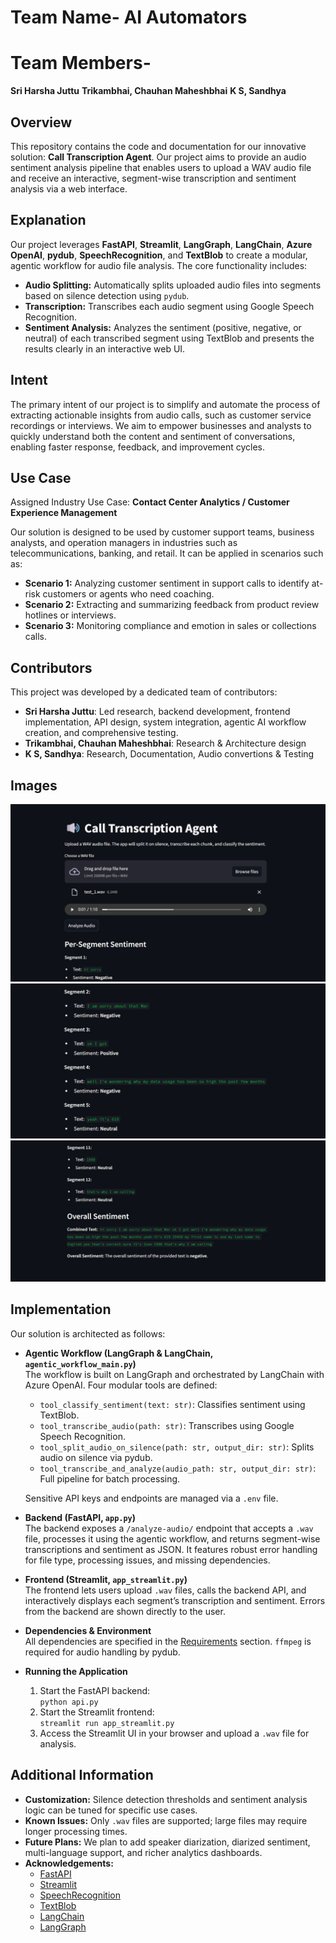 # Team Name- **AI Automators**
# Team Members-
**Sri Harsha Juttu**
**Trikambhai, Chauhan Maheshbhai**
**K S, Sandhya**


## Overview
This repository contains the code and documentation for our innovative solution: **Call Transcription Agent**. Our project aims to provide an audio sentiment analysis pipeline that enables users to upload a WAV audio file and receive an interactive, segment-wise transcription and sentiment analysis via a web interface.

## Explanation
Our project leverages **FastAPI**, **Streamlit**, **LangGraph**, **LangChain**, **Azure OpenAI**, **pydub**, **SpeechRecognition**, and **TextBlob** to create a modular, agentic workflow for audio file analysis. The core functionality includes:
- **Audio Splitting:** Automatically splits uploaded audio files into segments based on silence detection using `pydub`.
- **Transcription:** Transcribes each audio segment using Google Speech Recognition.
- **Sentiment Analysis:** Analyzes the sentiment (positive, negative, or neutral) of each transcribed segment using TextBlob and presents the results clearly in an interactive web UI.

## Intent
The primary intent of our project is to simplify and automate the process of extracting actionable insights from audio calls, such as customer service recordings or interviews. We aim to empower businesses and analysts to quickly understand both the content and sentiment of conversations, enabling faster response, feedback, and improvement cycles.

## Use Case
Assigned Industry Use Case:
**Contact Center Analytics / Customer Experience Management**
 
Our solution is designed to be used by customer support teams, business analysts, and operation managers in industries such as telecommunications, banking, and retail. It can be applied in scenarios such as:
- **Scenario 1:** Analyzing customer sentiment in support calls to identify at-risk customers or agents who need coaching.
- **Scenario 2:** Extracting and summarizing feedback from product review hotlines or interviews.
- **Scenario 3:** Monitoring compliance and emotion in sales or collections calls.

## Contributors
This project was developed by a dedicated team of contributors:
- **Sri Harsha Juttu**: Led research, backend development, frontend implementation, API design, system integration, agentic AI workflow creation, and comprehensive testing.
- **Trikambhai, Chauhan Maheshbhai**: Research & Architecture design
- **K S, Sandhya**: Research, Documentation, Audio convertions & Testing

## Images
![Screenshot 1](experimentation\UI_Design_1.png)
![Screenshot 2](experimentation\UI_design_2.png)
![Screenshot 3](experimentation\UI_design_3.png)

## Implementation
Our solution is architected as follows:

- **Agentic Workflow (LangGraph & LangChain, `agentic_workflow_main.py`)**  
  The workflow is built on LangGraph and orchestrated by LangChain with Azure OpenAI. Four modular tools are defined:  
    - `tool_classify_sentiment(text: str)`: Classifies sentiment using TextBlob.
    - `tool_transcribe_audio(path: str)`: Transcribes using Google Speech Recognition.
    - `tool_split_audio_on_silence(path: str, output_dir: str)`: Splits audio on silence via pydub.
    - `tool_transcribe_and_analyze(audio_path: str, output_dir: str)`: Full pipeline for batch processing.

  Sensitive API keys and endpoints are managed via a `.env` file.

- **Backend (FastAPI, `app.py`)**  
  The backend exposes a `/analyze-audio/` endpoint that accepts a `.wav` file, processes it using the agentic workflow, and returns segment-wise transcriptions and sentiment as JSON. It features robust error handling for file type, processing issues, and missing dependencies.

- **Frontend (Streamlit, `app_streamlit.py`)**  
  The frontend lets users upload `.wav` files, calls the backend API, and interactively displays each segment’s transcription and sentiment. Errors from the backend are shown directly to the user.

- **Dependencies & Environment**  
  All dependencies are specified in the [Requirements](#requirements) section. `ffmpeg` is required for audio handling by pydub.

- **Running the Application**  
  1. Start the FastAPI backend:  
    `python api.py`
  2. Start the Streamlit frontend:  
    `streamlit run app_streamlit.py`
  3. Access the Streamlit UI in your browser and upload a `.wav` file for analysis.

## Additional Information
- **Customization:** Silence detection thresholds and sentiment analysis logic can be tuned for specific use cases.
- **Known Issues:** Only `.wav` files are supported; large files may require longer processing times.
- **Future Plans:** We plan to add speaker diarization, diarized sentiment, multi-language support, and richer analytics dashboards.
- **Acknowledgements:**  
  - [FastAPI](https://fastapi.tiangolo.com/)
  - [Streamlit](https://streamlit.io/)
  - [SpeechRecognition](https://pypi.org/project/SpeechRecognition/)
  - [TextBlob](https://textblob.readthedocs.io/en/dev/)
  - [LangChain](https://python.langchain.com/)
  - [LangGraph](https://github.com/langchain-ai/langgraph)
